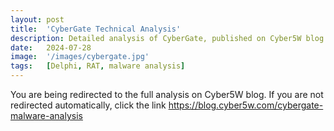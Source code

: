 ```yaml
---
layout: post
title:  'CyberGate Technical Analysis'
description: Detailed analysis of CyberGate, published on Cyber5W blog. 
date:   2024-07-28
image:  '/images/cybergate.jpg'
tags:   [Delphi, RAT, malware analysis]
---
```


<html>
  <head>
    <meta http-equiv="refresh" content="3; url=https://blog.cyber5w.com/cybergate-malware-analysis">
  </head>
  <body>
    <p>You are being redirected to the full analysis on Cyber5W blog. If you are not redirected automatically, click the link <a href="https://blog.cyber5w.com/cybergate-malware-analysis" target="_blank" rel="noopener noreferrer">https://blog.cyber5w.com/cybergate-malware-analysis</a></p>
  </body>
</html>
